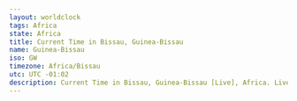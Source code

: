 ```yaml
---
layout: worldclock
tags: Africa
state: Africa
title: Current Time in Bissau, Guinea-Bissau
name: Guinea-Bissau
iso: GW
timezone: Africa/Bissau
utc: UTC -01:02
description: Current Time in Bissau, Guinea-Bissau [Live], Africa. Live update now time in Bissau, timezone Africa/Bissau, UTC -01:02, Country ISO code & Current Local Time.
---
```


